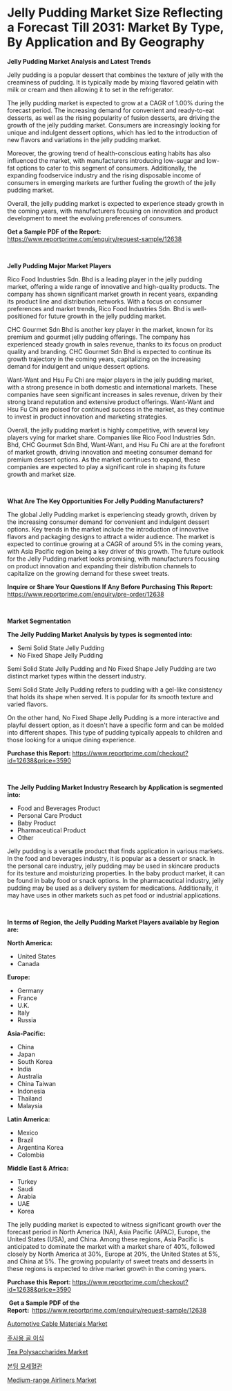 <p><h1>Jelly Pudding Market Size Reflecting a Forecast Till 2031: Market By Type, By Application and By Geography</h1></p><p><strong>Jelly Pudding Market Analysis and Latest Trends</strong></p>
<p><p>Jelly pudding is a popular dessert that combines the texture of jelly with the creaminess of pudding. It is typically made by mixing flavored gelatin with milk or cream and then allowing it to set in the refrigerator.</p><p>The jelly pudding market is expected to grow at a CAGR of 1.00% during the forecast period. The increasing demand for convenient and ready-to-eat desserts, as well as the rising popularity of fusion desserts, are driving the growth of the jelly pudding market. Consumers are increasingly looking for unique and indulgent dessert options, which has led to the introduction of new flavors and variations in the jelly pudding market.</p><p>Moreover, the growing trend of health-conscious eating habits has also influenced the market, with manufacturers introducing low-sugar and low-fat options to cater to this segment of consumers. Additionally, the expanding foodservice industry and the rising disposable income of consumers in emerging markets are further fueling the growth of the jelly pudding market.</p><p>Overall, the jelly pudding market is expected to experience steady growth in the coming years, with manufacturers focusing on innovation and product development to meet the evolving preferences of consumers.</p></p>
<p><strong>Get a Sample PDF of the Report:&nbsp;</strong> <a href="https://www.reportprime.com/enquiry/request-sample/12638">https://www.reportprime.com/enquiry/request-sample/12638</a></p>
<p>&nbsp;</p>
<p><strong>Jelly Pudding Major Market Players</strong></p>
<p><p>Rico Food Industries Sdn. Bhd is a leading player in the jelly pudding market, offering a wide range of innovative and high-quality products. The company has shown significant market growth in recent years, expanding its product line and distribution networks. With a focus on consumer preferences and market trends, Rico Food Industries Sdn. Bhd is well-positioned for future growth in the jelly pudding market.</p><p>CHC Gourmet Sdn Bhd is another key player in the market, known for its premium and gourmet jelly pudding offerings. The company has experienced steady growth in sales revenue, thanks to its focus on product quality and branding. CHC Gourmet Sdn Bhd is expected to continue its growth trajectory in the coming years, capitalizing on the increasing demand for indulgent and unique dessert options.</p><p>Want-Want and Hsu Fu Chi are major players in the jelly pudding market, with a strong presence in both domestic and international markets. These companies have seen significant increases in sales revenue, driven by their strong brand reputation and extensive product offerings. Want-Want and Hsu Fu Chi are poised for continued success in the market, as they continue to invest in product innovation and marketing strategies.</p><p>Overall, the jelly pudding market is highly competitive, with several key players vying for market share. Companies like Rico Food Industries Sdn. Bhd, CHC Gourmet Sdn Bhd, Want-Want, and Hsu Fu Chi are at the forefront of market growth, driving innovation and meeting consumer demand for premium dessert options. As the market continues to expand, these companies are expected to play a significant role in shaping its future growth and market size.</p></p>
<p>&nbsp;</p>
<p><strong>What Are The Key Opportunities For Jelly Pudding Manufacturers?</strong></p>
<p><p>The global Jelly Pudding market is experiencing steady growth, driven by the increasing consumer demand for convenient and indulgent dessert options. Key trends in the market include the introduction of innovative flavors and packaging designs to attract a wider audience. The market is expected to continue growing at a CAGR of around 5% in the coming years, with Asia Pacific region being a key driver of this growth. The future outlook for the Jelly Pudding market looks promising, with manufacturers focusing on product innovation and expanding their distribution channels to capitalize on the growing demand for these sweet treats.</p></p>
<p><strong>Inquire or Share Your Questions If Any Before Purchasing This Report:</strong> <a href="https://www.reportprime.com/enquiry/pre-order/12638">https://www.reportprime.com/enquiry/pre-order/12638</a></p>
<p>&nbsp;</p>
<p><strong>Market Segmentation</strong></p>
<p><strong>The Jelly Pudding Market Analysis by types is segmented into:</strong></p>
<p><ul><li>Semi Solid State Jelly Pudding</li><li>No Fixed Shape Jelly Pudding</li></ul></p>
<p><p>Semi Solid State Jelly Pudding and No Fixed Shape Jelly Pudding are two distinct market types within the dessert industry. </p><p>Semi Solid State Jelly Pudding refers to pudding with a gel-like consistency that holds its shape when served. It is popular for its smooth texture and varied flavors.</p><p>On the other hand, No Fixed Shape Jelly Pudding is a more interactive and playful dessert option, as it doesn't have a specific form and can be molded into different shapes. This type of pudding typically appeals to children and those looking for a unique dining experience.</p></p>
<p><strong>Purchase this Report:&nbsp;</strong><a href="https://www.reportprime.com/checkout?id=12638&price=3590">https://www.reportprime.com/checkout?id=12638&price=3590</a></p>
<p>&nbsp;</p>
<p><strong>The Jelly Pudding Market Industry Research by Application is segmented into:</strong></p>
<p><ul><li>Food and Beverages Product</li><li>Personal Care Product</li><li>Baby Product</li><li>Pharmaceutical Product</li><li>Other</li></ul></p>
<p><p>Jelly pudding is a versatile product that finds application in various markets. In the food and beverages industry, it is popular as a dessert or snack. In the personal care industry, jelly pudding may be used in skincare products for its texture and moisturizing properties. In the baby product market, it can be found in baby food or snack options. In the pharmaceutical industry, jelly pudding may be used as a delivery system for medications. Additionally, it may have uses in other markets such as pet food or industrial applications.</p></p>
<p>&nbsp;</p>
<p><strong>In terms of Region, the Jelly Pudding Market Players available by Region are:</strong></p>
<p>
    <p> <strong> North America: </strong>
        <ul>
            <li>United States</li>
            <li>Canada</li>
        </ul>
        </p> 
    <p> <strong> Europe: </strong>
        <ul>
            <li>Germany</li>
            <li>France</li>
            <li>U.K.</li>
            <li>Italy</li>
            <li>Russia</li>
        </ul>
        </p> 
    <p> <strong> Asia-Pacific: </strong>
        <ul>
            <li>China</li>
            <li>Japan</li>
            <li>South Korea</li>
            <li>India</li>
            <li>Australia</li>
            <li>China Taiwan</li>
            <li>Indonesia</li>
            <li>Thailand</li>
            <li>Malaysia</li>
        </ul>
        </p> 
    <p> <strong> Latin America: </strong>
        <ul>
            <li>Mexico</li>
            <li>Brazil</li>
            <li>Argentina Korea</li>
            <li>Colombia</li>
        </ul>
        </p> 
    <p> <strong> Middle East & Africa: </strong>
        <ul>
            <li>Turkey</li>
            <li>Saudi</li>
            <li>Arabia</li>
            <li>UAE</li>
            <li>Korea</li>
        </ul>
    </p>
    </p>
<p><p>The jelly pudding market is expected to witness significant growth over the forecast period in North America (NA), Asia Pacific (APAC), Europe, the United States (USA), and China. Among these regions, Asia Pacific is anticipated to dominate the market with a market share of 40%, followed closely by North America at 30%, Europe at 20%, the United States at 5%, and China at 5%. The growing popularity of sweet treats and desserts in these regions is expected to drive market growth in the coming years.</p></p>
<p><strong>Purchase this Report: </strong><a href="https://www.reportprime.com/checkout?id=12638&price=3590">https://www.reportprime.com/checkout?id=12638&price=3590</a></p>
<p>&nbsp;<strong>Get a Sample PDF of the Report:&nbsp;&nbsp;</strong><a href="https://www.reportprime.com/enquiry/request-sample/12638">https://www.reportprime.com/enquiry/request-sample/12638</a></p>
<p><strong></strong></p>
<p><p><a href="https://issuu.com/reportprime-2/docs/automotive-cable-materials-market-size-2030.pptx">Automotive Cable Materials Market</a></p><p><a href="https://github.com/lkwggful07722/Market-Research-Report-List-1/blob/main/748230615961.md">주사용 골 이식</a></p><p><a href="https://github.com/okotobwrhuteie/Market-Research-Report-List-1/blob/main/tea-polysaccharides-market.md">Tea Polysaccharides Market</a></p><p><a href="https://github.com/ZacharyScthmitt4465/Market-Research-Report-List-1/blob/main/364137815962.md">본딩 모세혈관</a></p><p><a href="https://issuu.com/reportprime-2/docs/medium-range-airliners-market-size-2030.pptx">Medium-range Airliners Market</a></p></p>